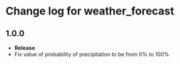 # Change log for weather_forecast

## 1.0.0

- **Release**  
- Fix value of probability of precipitation to be from 0% to 100%
